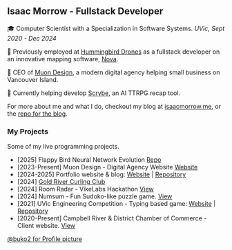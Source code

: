 ## Isaac Morrow - Fullstack Developer
🎓 Computer Scientist with a Specialization in Software Systems. _UVic, Sept 2020 - Dec 2024_

💼 Previously employed at [Hummingbird Drones](https://www.hummingbirddrones.ca/) as a fullstack developer on an innovative mapping software, [Nova](https://www.mapnova.com/).

🚀 CEO of [Muon Design](https://muon.design/), a modern digital agency helping small business on Vancouver Island.

🌱 Currently helping develop [Scrybe](https://www.scrybequill.com/), an AI TTRPG recap tool.


For more about me and what I do, checkout my blog at [isaacmorrow.me](https://www.isaacmorrow.me), or the [repo for the blog](https://github.com/Toranian/go-blog).

### My Projects
Some of my live programming projects.
- [2025] Flappy Bird Neural Network Evolution [Repo](https://github.com/Toranian/ml-flappy-bird)
- [2023-Present] Muon Design - Digital Agency Website [Website](https://muon.design/)
- [2024-2025] Portfolio website & blog: [Website](https://www.isaacmorrow.me) | [Repository](https://github.com/Toranian/go-blog)
- [2024] [Gold River Curling Club](https://goldrivercurlingclub.ca/)
- [2024] Room Radar - VikeLabs Hackathon [View](https://student-housing-finder-blue.vercel.app/)
- [2024] Numsum - Fun Sudoko-like puzzle game. [View](https://numsum.vercel.app/) 
- [2021] UVic Engineering Competition - Typing based game: [Website](https://toranian.github.io/word-duels/) | [Repository](https://github.com/Toranian/portfolio-project)
- [2020-Present] Campbell River & District Chamber of Commerce - Client website. [View](https://campbellriverchamber.ca/)


[@buko2 for Profile picture](https://www.instagram.com/buko2/)

